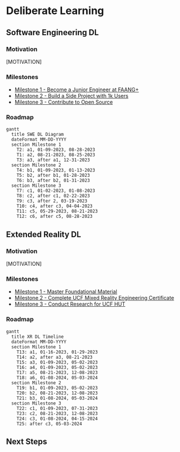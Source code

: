 # Deliberate Learning

## Software Engineering DL

### Motivation
[MOTIVATION]

### Milestones
* [Milestone 1 - Become a Junior Engineer at FAANG+](https://github.com/timothyoei/deliberate-learning/milestone/1)
* [Milestone 2 - Build a Side Project with 1k Users](https://github.com/timothyoei/deliberate-learning/milestone/2)
* [Milestone 3 - Contribute to Open Source](https://github.com/timothyoei/deliberate-learning/milestone/3)

### Roadmap
```mermaid
gantt
  title SWE DL Diagram
  dateFormat MM-DD-YYYY
  section Milestone 1
    T2: a1, 01-09-2023, 08-28-2023
    T1: a2, 08-21-2023, 08-25-2023
    T3: a3, after a1, 12-31-2023
  section Milestone 2
    T4: b1, 01-09-2023, 01-13-2023
    T5: b2, after b1, 01-28-2023
    T6: b3, after b2, 01-31-2023
  section Milestone 3
    T7: c1, 01-02-2023, 01-08-2023
    T8: c2, after c1, 02-22-2023
    T9: c3, after 2, 03-19-2023
    T10: c4, after c3, 04-04-2023
    T11: c5, 05-29-2023, 08-21-2023
    T12: c6, after c5, 08-28-2023
```

## Extended Reality DL

### Motivation
[MOTIVATION]

### Milestones
* [Milestone 1 - Master Foundational Material](https://github.com/timothyoei/deliberate-learning/milestone/4)
* [Milestone 2 - Complete UCF Mixed Reality Engineering Certificate](https://github.com/timothyoei/deliberate-learning/milestone/5)
* [Milestone 3 - Conduct Research for UCF HUT](https://github.com/timothyoei/deliberate-learning/milestone/6)

### Roadmap
```mermaid
gantt
  title XR DL Timeline
  dateFormat MM-DD-YYYY
  section Milestone 1
    T13: a1, 01-16-2023, 01-29-2023
    T14: a2, after a3, 08-21-2023
    T15: a3, 01-09-2023, 05-02-2023
    T16: a4, 01-09-2023, 05-02-2023
    T17: a5, 08-21-2023, 12-08-2023
    T18: a6, 01-08-2024, 05-03-2024
  section Milestone 2
    T19: b1, 01-09-2023, 05-02-2023
    T20: b2, 08-21-2023, 12-08-2023
    T21: b3, 01-08-2024, 05-03-2024
  section Milestone 3
    T22: c1, 01-09-2023, 07-31-2023
    T23: c2, 08-21-2023, 12-08-2023
    T24: c3, 01-08-2024, 04-15-2024
    T25: after c3, 05-03-2024
```

## Next Steps
